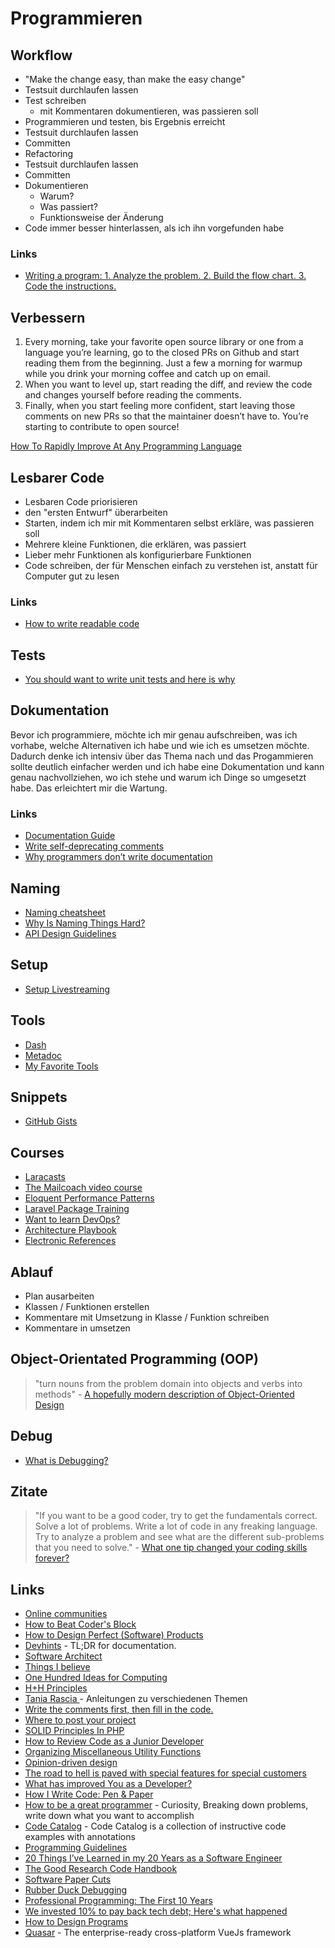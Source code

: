 # Programmieren

## Workflow

- "Make the change easy, than make the easy change"
- Testsuit durchlaufen lassen
- Test schreiben
    + mit Kommentaren dokumentieren, was passieren soll
- Programmieren und testen, bis Ergebnis erreicht
- Testsuit durchlaufen lassen
- Committen
- Refactoring
- Testsuit durchlaufen lassen
- Committen
- Dokumentieren
    + Warum?
    + Was passiert?
    + Funktionsweise der Änderung
- Code immer besser hinterlassen, als ich ihn vorgefunden habe

### Links

- [Writing a program: 1. Analyze the problem. 2. Build the flow chart. 3. Code the instructions. ](https://twitter.com/kevinbaker/status/1450684742916005892)

## Verbessern

1. Every morning, take your favorite open source library or one from a language you’re learning, go to the closed PRs on Github and start reading them from the beginning. Just a few a morning for warmup while you drink your morning coffee and catch up on email.
2. When you want to level up, start reading the diff, and review the code and changes yourself before reading the comments. 
3. Finally, when you start feeling more confident, start leaving those comments on new PRs so that the maintainer doesn’t have to. You’re starting to contribute to open source!

[How To Rapidly Improve At Any Programming Language](https://www.cbui.dev/how-to-rapidly-improve-at-any-programming-language/)

## Lesbarer Code

- Lesbaren Code priorisieren
- den "ersten Entwurf" überarbeiten
- Starten, indem ich mir mit Kommentaren selbst erkläre, was passieren soll
- Mehrere kleine Funktionen, die erklären, was passiert
- Lieber mehr Funktionen als konfigurierbare Funktionen
- Code schreiben, der für Menschen einfach zu verstehen ist, anstatt für Computer gut zu lesen

### Links

- [How to write readable code](http://jeremymikkola.com/posts/2021_02_02_how_to_write_readable_code.html)

## Tests

- [You should want to write unit tests and here is why](https://dev.to/jbszczepaniak/you-should-want-to-write-tests-and-here-is-why-4bi5)

## Dokumentation

Bevor ich programmiere, möchte ich mir genau aufschreiben, was ich vorhabe, welche Alternativen ich habe und wie ich es umsetzen möchte. Dadurch denke ich intensiv über das Thema nach und das Progammieren sollte deutlich einfacher werden und ich habe eine Dokumentation und kann genau nachvollziehen, wo ich stehe und warum ich Dinge so umgesetzt habe. Das erleichtert mir die Wartung.

### Links

- [Documentation Guide](https://www.writethedocs.org/guide/index.html)
- [Write self-deprecating comments](https://thepugautomatic.com/2021/02/write-self-deprecating-comments/)
- [Why programmers don’t write documentation](https://kislayverma.com/programming/why-programmers-dont-write-documentation/)

## Naming

- [Naming cheatsheet](https://github.com/kettanaito/naming-cheatsheet)
- [Why Is Naming Things Hard?](https://neilkakkar.com/why-is-naming-things-hard.html)
- [API Design Guidelines](https://www.swift.org/documentation/api-design-guidelines/#fundamentals)

## Setup

- [Setup Livestreaming](https://mattstauffer.com/blog/setting-up-your-webcam-lights-and-audio-for-remote-work-podcasting-videos-and-streaming/)

## Tools

- [Dash](https://kapeli.com/dash)
- [Metadoc](https://beta.metadoc.io/)
- [My Favorite Tools](https://gedd.ski/post/favorite-tools/)

## Snippets

- [GitHub Gists](https://github.com/nikitavoloboev/knowledge/blob/aaaef58e798f17cb4535d594c29318908d3dbd43/sharing/my-gists.md)

## Courses

- [Laracasts](https://laracasts.com/)
- [The Mailcoach
video course](https://mailcoach.app/videos)
- [Eloquent Performance Patterns](https://eloquent-course.reinink.ca/)
- [Laravel Package Training](https://laravelpackage.training/)
- [Want to learn DevOps?](https://www.freecodecamp.org/news/devops-prerequisites-course/)
- [Architecture Playbook](https://nocomplexity.com/documents/arplaybook/index.html)
- [Electronic References](https://csgordon.github.io/books.html)

## Ablauf

- Plan ausarbeiten
- Klassen / Funktionen erstellen
- Kommentare mit Umsetzung in Klasse / Funktion schreiben
- Kommentare in umsetzen

## Object-Orientated Programming (OOP)

> "turn nouns from the problem domain into objects and verbs into methods" - [A hopefully modern description of Object-Oriented Design](https://www.sicpers.info/2021/05/a-hopefully-modern-description-of-object-oriented-design/)

## Debug

- [What is Debugging?](https://www.freecodecamp.org/news/what-is-debugging-how-to-debug-code/)

## Zitate

> "If you want to be a good coder, try to get the fundamentals correct. Solve a lot of problems. Write a lot of code in any freaking language. Try to analyze a problem and see what are the different sub-problems that you need to solve." - [What one tip changed your coding skills forever?](https://qr.ae/pGnJLd)

## Links

- [Online communities](https://twitter.com/jsjoeio/status/1276911919845310465)
- [How to Beat Coder's Block](https://www.freecodecamp.org/news/how-to-beat-coders-block-and-stay-productive/)
- [How to Design Perfect (Software) Products](http://hintjens.com/blog:19)
- [Devhints](https://devhints.io/) - TL;DR for documentation.
- [Software Architect](https://github.com/justinamiller/SoftwareArchitect)
- [Things I believe](https://gist.github.com/stettix/5bb2d99e50fdbbd15dd9622837d14e2b)
- [One Hundred Ideas for Computing](https://samsquire.github.io/ideas/)
- [H+H Principles](https://github.com/hplush/hplu.sh/blob/master/principles.md)
- [Tania Rascia
](https://www.taniarascia.com/blog/) - Anleitungen zu verschiedenen Themen
- [Write the comments first, then fill in the code.](https://www.reddit.com/r/AskComputerScience/comments/gx7b8r/what_one_tip_changed_your_coding_skills_forever/)
- [Where to post your project](https://www.notion.so/Where-to-post-your-project-bc6ce54240884770b2467c3b0f7c1624)
- [SOLID Principles In PHP](https://www.hashbangcode.com/article/solid-principles-php)
- [How to Review Code as a Junior Developer](https://medium.com/pinterest-engineering/how-to-review-code-as-a-junior-developer-10ffb7846958)
- [Organizing Miscellaneous Utility Functions](https://afilina.com/misc-util-functions)
- [Opinion-driven design](https://stitcher.io/blog/opinion-driven-design)
- [The road to hell is paved with special features for special customers](https://twitter.com/mostalive/status/1415983044935274506)
- [What has improved You as a Developer?](https://news.ycombinator.com/item?id=28085189)
- [How I Write Code: Pen & Paper](https://noteflakes.com/articles/2021-09-02-how-i-write-code-pen-paper)
- [How to be a great programmer](https://www.youtube.com/watch?v=XklQac5WLs4) - Curiosity, Breaking down problems, write down what you want to accomplish 
- [Code Catalog](https://codecatalog.org/) - Code Catalog is a collection of instructive code examples with annotations
- [Programming Guidelines](https://github.com/guettli/programming-guidelines)
- [20 Things I’ve Learned in my 20 Years as a Software Engineer](https://www.simplethread.com/20-things-ive-learned-in-my-20-years-as-a-software-engineer/)
- [The Good Research Code Handbook](https://goodresearch.dev/)
- [Software Paper Cuts](https://matthewbischoff.com/software-paper-cuts/)
- [Rubber Duck Debugging](https://www.freecodecamp.org/news/rubber-duck-debugging/)
- [Professional Programming: The First 10 Years](https://thorstenball.com/blog/2022/05/17/professional-programming-the-first-10-years/)
- [We invested 10% to pay back tech debt; Here's what happened](https://blog.alexewerlof.com/p/tech-debt-day)
- [How to Design Programs](https://htdp.org/2023-3-6/Book/index.html)
- [Quasar](https://quasar.dev/) - The enterprise-ready cross-platform VueJs framework
